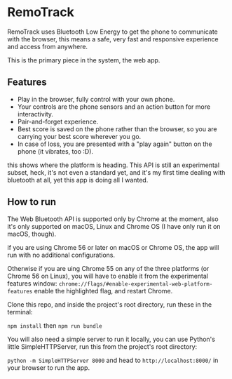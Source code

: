 # RemoTrack

RemoTrack uses Bluetooth Low Energy to get the phone to communicate with the browser, this means a safe, very fast and responsive experience and access from anywhere.

This is the primary piece in the system, the web app.

Features
--------

* Play in the browser, fully control with your own phone.
* Your controls are the phone sensors and an action button for more interactivity.
* Pair-and-forget experience. 
* Best score is saved on the phone rather than the browser, so you are carrying your best score wherever you go.
* In case of loss, you are presented with a "play again" button on the phone (it vibrates, too :D).

this shows where the platform is heading. This API is still an experimental subset, heck, it's not even a standard yet, and it's my first time dealing with bluetooth at all, yet this app is doing all I wanted.

How to run
----------
The Web Bluetooth API is supported only by Chrome at the moment, also it's only supported on macOS, Linux and Chrome OS (I have only run it on macOS, though).

if you are using Chrome 56 or later on macOS or Chrome OS, the app will run with no additional configurations.

Otherwise if you are uing Chrome 55 on any of the three platforms (or Chrome 56 on Linux), you will have to enable it from the experimental features window:
`chrome://flags/#enable-experimental-web-platform-features`
enable the highlighted flag, and restart Chrome.

Clone this repo, and inside the project's root directory, run these in the terminal:

`npm install` then `npm run bundle`

You will also need a simple server to run it locally, you can use Python's little SimpleHTTPServer, run this from the project's root directory:

`python -m SimpleHTTPServer 8000`
and head to `http://localhost:8000/` in your browser to run the app.
